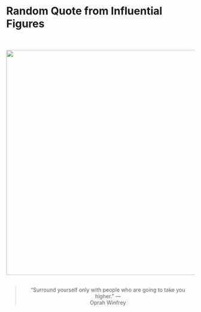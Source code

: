 # Random Quote from Influential Figures

<div align="center">
  <br>
  <br>
  <a href="https://en.wikipedia.org/wiki/Oprah_Winfrey" title="Oprah Winfrey - Wikipedia"><img src="https://upload.wikimedia.org/wikipedia/commons/thumb/f/f6/Pre_Inaugural_Reception_%2852639556983%29_%28cropped%29.jpg/640px-Pre_Inaugural_Reception_%2852639556983%29_%28cropped%29.jpg" width="600px"></a>
  <br>
  <br>
  <blockquote>&ldquo;Surround yourself only with people who are going to take you higher.&rdquo; &mdash; <footer>Oprah Winfrey</footer></blockquote>
</div>
  